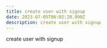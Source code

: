 ```yaml
---
title: create user with signup
date: 2023-07-05T06:02:28.990Z
description: create user with signup
---
```

create user with signup